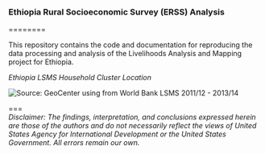 ### Ethiopia Rural Socioeconomic Survey (ERSS) Analysis   

========

This repository contains the code and documentation for reproducing the data processing and analysis of the Livelihoods Analysis and Mapping project for Ethiopia.
  
*Ethiopia LSMS Household Cluster Location*
<p><img src="https://cloud.githubusercontent.com/assets/5873344/8703952/04272b18-2aee-11e5-990d-c56375b5729f.PNG" alt="Source: GeoCenter using from World Bank LSMS 2011/12 - 2013/14" align="middle"></p>


===  
*Disclaimer: The findings, interpretation, and conclusions expressed herein are those of the authors and do not necessarily reflect the views of United States Agency for International Development or the United States Government. All errors remain our own.*  
